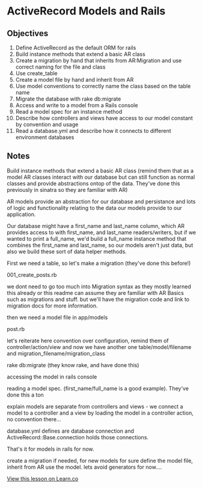 # ActiveRecord Models and Rails

## Objectives

1. Define ActiveRecord as the default ORM for rails
2. Build instance methods that extend a basic AR class
3. Create a migration by hand that inherits from AR:Migration and use correct naming for the file and class 
4. Use create_table
5. Create a model file by hand and inherit from AR
6. Use model conventions to correctly name the class based on the table name
7. Migrate the database with rake db:migrate
8. Access and write to a model from a Rails console
9. Read a model spec for an instance method
10. Describe how controllers and views have access to our model constant by convention and usage 
11. Read a database.yml and describe how it connects to different environment databases


## Notes

Build instance methods that extend a basic AR class (remind them that as a model AR classes interact with our database but can still function as normal classes and provide abstractions ontop of the data. They've done this previously in sinatra so they are familiar with AR)

AR models provide an abstraction for our database and persistance and lots of logic and functionality relating to the data our models provide to our application.

Our database might have a first_name and last_name column, which AR provides access to with first_name, and last_name readers/writers, but if we wanted to print a full_name, we'd build a full_name instance method that combines the first_name and last_name, so our models aren't just data, but also we build these sort of data helper methods.

First we need a table, so let's make a migration (they've done this before!)

001_create_posts.rb

we dont need to go too much into Migration syntax as they mostly learned this already or this readme can assume they are familiar with AR Basics such as migrations and stuff. but we'll have the migration code and link to migration docs for more information.

then we need a model file in app/models

post.rb

let's reiterate here convention over configuration, remind them of controller/action/view and now we have another one table/model/filename and migration_filename/migration_class

rake db:migrate (they know rake, and have done this)

accessing the model in rails console

reading a model spec. (first_name/full_name is a good example). They've done this a ton

explain models are separate from controllers and views - we connect a model to a controller and a view by loading the model in a controller action, no convention there...

database.yml defines are database connection and ActiveRecord::Base.connection holds those connections.

That's it for models in rails for now.

create a migration if needed, for new models for sure
define the model file, inherit from AR
use the model.
lets avoid generators for now....

<a href='https://learn.co/lessons/rails-activerecord-models-and-rails-readme' data-visibility='hidden'>View this lesson on Learn.co</a>
